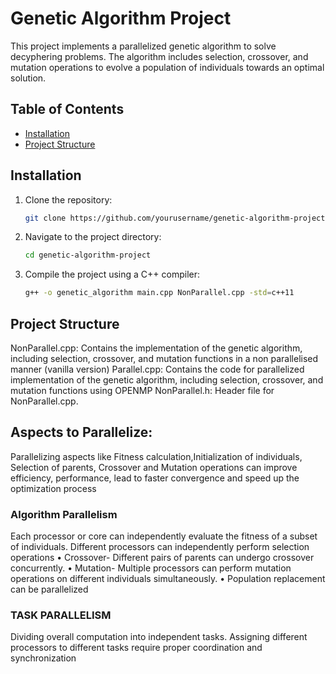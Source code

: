 # Genetic Algorithm Project

This project implements a parallelized genetic algorithm to solve decyphering problems. The algorithm includes selection, crossover, and mutation operations to evolve a population of individuals towards an optimal solution.

## Table of Contents

- [Installation](#installation)
- [Project Structure](#project-structure)



## Installation

1. Clone the repository:
    ```sh
    git clone https://github.com/yourusername/genetic-algorithm-project.git
    ```
2. Navigate to the project directory:
    ```sh
    cd genetic-algorithm-project
    ```
3. Compile the project using a C++ compiler:
    ```sh
    g++ -o genetic_algorithm main.cpp NonParallel.cpp -std=c++11
    ```





## Project Structure 

NonParallel.cpp: Contains the implementation of the genetic algorithm, including selection, crossover, and mutation functions in a non parallelised manner (vanilla version)
Parallel.cpp: Contains the code for parallelized implementation of the genetic algorithm, including selection, crossover, and mutation functions using OPENMP
NonParallel.h: Header file for NonParallel.cpp.



## Aspects to Parallelize:

Parallelizing aspects like Fitness calculation,Initialization of individuals, Selection of parents, Crossover and Mutation operations can improve
efficiency, performance, lead to faster convergence and speed up the optimization process

### Algorithm Parallelism

Each processor or core can independently evaluate the fitness of a
subset of individuals.
Different processors can independently perform selection operations
• Crossover- Different pairs of parents can undergo crossover
concurrently.
• Mutation- Multiple processors can perform mutation operations on
different individuals simultaneously.
• Population replacement can be parallelized

### TASK PARALLELISM

Dividing overall computation into independent tasks.
Assigning different processors to different tasks require proper
coordination and synchronization





